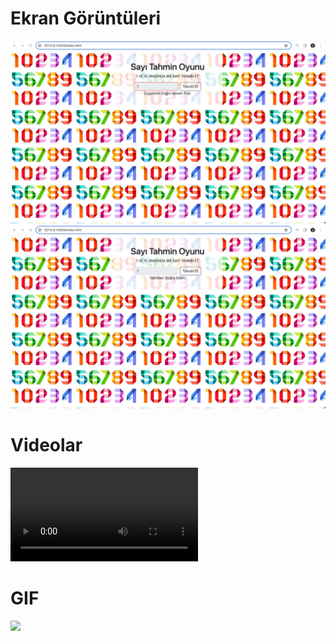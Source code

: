 # Ekran Görüntüleri
![](images/gueesser.png)
![](images/guesser2.png)
# Videolar
![](images/guesser.mp4)
# GIF
![](images/guesser.gif)